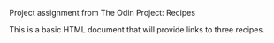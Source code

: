 Project assignment from The Odin Project: Recipes

This is a basic HTML document that will provide links to three recipes.
